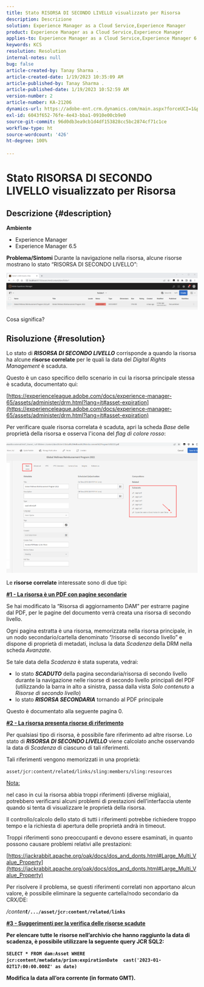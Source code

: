 ```yaml
---
title: Stato RISORSA DI SECONDO LIVELLO visualizzato per Risorsa
description: Descrizione
solution: Experience Manager as a Cloud Service,Experience Manager
product: Experience Manager as a Cloud Service,Experience Manager
applies-to: Experience Manager as a Cloud Service,Experience Manager 6.5,Experience Manager
keywords: KCS
resolution: Resolution
internal-notes: null
bug: false
article-created-by: Tanay Sharma .
article-created-date: 1/19/2023 10:35:09 AM
article-published-by: Tanay Sharma .
article-published-date: 1/19/2023 10:52:59 AM
version-number: 2
article-number: KA-21206
dynamics-url: https://adobe-ent.crm.dynamics.com/main.aspx?forceUCI=1&pagetype=entityrecord&etn=knowledgearticle&id=f3bef6ef-e497-ed11-aad1-6045bd006e5a
exl-id: 6043f652-76fe-4e43-bba1-0910e00cb9e0
source-git-commit: 96d0db3ea9cb1d4df153828cc5bc2874cf71c1ce
workflow-type: ht
source-wordcount: '426'
ht-degree: 100%

---
```


# Stato RISORSA DI SECONDO LIVELLO visualizzato per Risorsa

## Descrizione {#description}

<b>Ambiente</b>
- Experience Manager
- Experience Manager 6.5



<b>Problema/Sintomi</b>
Durante la navigazione nella risorsa, alcune risorse mostrano lo stato “RISORSA DI SECONDO LIVELLO”:

![](assets/___f5bef6ef-e497-ed11-aad1-6045bd006e5a___.png)

Cosa significa?


## Risoluzione {#resolution}


Lo stato di <b>*RISORSA DI SECONDO LIVELLO</b>* corrisponde a quando la risorsa ha alcune <b>risorse correlate</b> per le quali la data del *Digital Rights Management* è scaduta.

Questo è un caso specifico dello scenario in cui la risorsa principale stessa è scaduta, documentato qui:

[https://experienceleague.adobe.com/docs/experience-manager-65/assets/administer/drm.html?lang=it#asset-expiration](https://experienceleague.adobe.com/docs/experience-manager-65/assets/administer/drm.html?lang=it#asset-expiration)

Per verificare quale risorsa correlata è scaduta, apri la scheda *Base* delle proprietà della risorsa e osserva l&#39;icona del *flag di colore rosso*:

![](assets/6269940b-b98a-ed11-81ac-6045bd006ce9.png)



Le <b>risorse correlate</b> interessate sono di due tipi:

<u><b>#1 - La risorsa è un PDF con pagine secondarie</b></u>

Se hai modificato la “Risorsa di aggiornamento DAM” per estrarre pagine dal PDF, per le pagine del documento verrà creata una risorsa di secondo livello.

Ogni pagina estratta è una risorsa, memorizzata nella risorsa principale, in un nodo secondario/cartella denominato “/risorse di secondo livello” e dispone di proprietà di metadati, inclusa la data *Scadenza* della DRM nella scheda *Avanzate*.

Se tale data della *Scadenza* è stata superata, vedrai:

- lo stato <b>*SCADUTO</b>* della pagina secondaria/risorsa di secondo livello durante la navigazione nelle risorse di secondo livello principali del PDF (utilizzando la barra in alto a sinistra, passa dalla vista *Solo contenuto* a *Risorse di secondo livello*)
- lo stato <b>*RISORSA SECONDARIA</b>* tornando al PDF principale


Questo è documentato alla seguente pagina 0.



<u><b>#2 - La risorsa presenta risorse di riferimento</b></u>

Per qualsiasi tipo di risorsa, è possibile fare riferimento ad altre risorse. Lo stato di <b>*RISORSA DI SECONDO LIVELLO</b>* viene calcolato anche osservando la data di *Scadenza* di ciascuno di tali riferimenti.

Tali riferimenti vengono memorizzati in una proprietà:

`asset/jcr:content/related/links/sling:members/sling:resources`

<u>Nota:</u>

nel caso in cui la risorsa abbia troppi riferimenti (diverse migliaia), potrebbero verificarsi alcuni problemi di prestazioni dell’interfaccia utente quando si tenta di visualizzare le proprietà della risorsa.

Il controllo/calcolo dello stato di tutti i riferimenti potrebbe richiedere troppo tempo e la richiesta di apertura delle proprietà andrà in timeout.

Troppi riferimenti sono preoccupanti e devono essere esaminati, in quanto possono causare problemi relativi alle prestazioni:

[https://jackrabbit.apache.org/oak/docs/dos_and_donts.html#Large_Multi_Value_Property](https://jackrabbit.apache.org/oak/docs/dos_and_donts.html#Large_Multi_Value_Property)

Per risolvere il problema, se questi riferimenti correlati non apportano alcun valore, è possibile eliminare la seguente cartella/nodo secondario da CRX/DE:

*/conten<b>t*`/.../asset/jcr:content/related/links`



<u><b>#3 - Suggerimenti per la verifica delle risorse scadute</b></u>

Per elencare tutte le risorse nell’archivio che hanno raggiunto la data di scadenza, è possibile utilizzare la seguente query JCR SQL2:

`SELECT * FROM dam:Asset WHERE jcr:content/metadata/prism:expirationDate  cast('2023-01-02T17:00:00.000Z' as date)`



Modifica la data all’ora corrente (in formato GMT).
